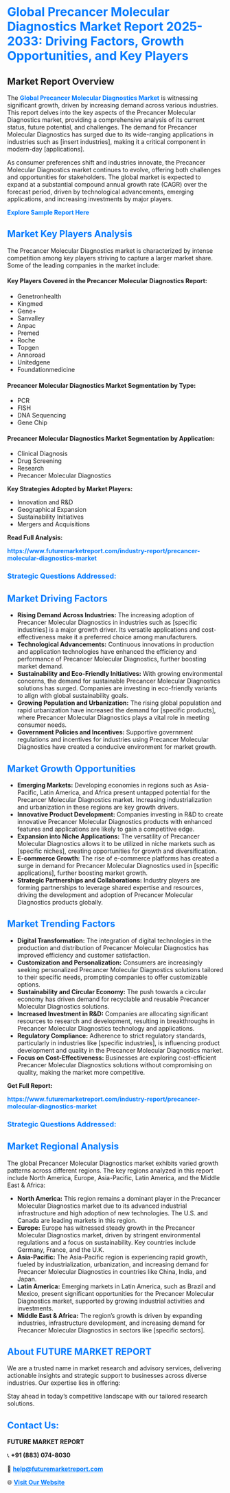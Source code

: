 <h1 style="color: #007BFF;">Global Precancer Molecular Diagnostics Market Report 2025-2033: Driving Factors, Growth Opportunities, and Key Players</h1>

<section id="overview">
<h2>Market Report Overview</h2>
<p>The <a href="https://www.futuremarketreport.com/industry-report/precancer-molecular-diagnostics-market" style="color: #007BFF; text-decoration: none;"><strong>Global Precancer Molecular Diagnostics Market</strong></a> is witnessing significant growth, driven by increasing demand across various industries. This report delves into the key aspects of the Precancer Molecular Diagnostics market, providing a comprehensive analysis of its current status, future potential, and challenges. The demand for Precancer Molecular Diagnostics has surged due to its wide-ranging applications in industries such as [insert industries], making it a critical component in modern-day [applications].</p>
<p>As consumer preferences shift and industries innovate, the Precancer Molecular Diagnostics market continues to evolve, offering both challenges and opportunities for stakeholders. The global market is expected to expand at a substantial compound annual growth rate (CAGR) over the forecast period, driven by technological advancements, emerging applications, and increasing investments by major players.</p>
</section>

<section id="overview">
<p><a href="https://www.futuremarketreport.com/request-sample/reportId=123149" style="color: #007BFF; text-decoration: none;"><strong>Explore Sample Report Here</strong></a></p>
</section>

<section id="key-players">
<h2 style="color: #007BFF;">Market Key Players Analysis</h2>
<p>The Precancer Molecular Diagnostics market is characterized by intense competition among key players striving to capture a larger market share. Some of the leading companies in the market include:</p>
<h4>Key Players Covered in the Precancer Molecular Diagnostics Report:</h4>
<ul><li>Genetronhealth</li><li>Kingmed</li><li>Gene+</li><li>Sanvalley</li><li>Anpac</li><li>Premed</li><li>Roche</li><li>Topgen</li><li>Annoroad</li><li>Unitedgene</li><li>Foundationmedicine</li></ul>
<h4>Precancer Molecular Diagnostics Market Segmentation by Type:</h4>
<ul><li>PCR</li><li>FISH</li><li>DNA Sequencing</li><li>Gene Chip</li></ul>

<h4>Precancer Molecular Diagnostics Market Segmentation by Application:</h4>
<ul><li>Clinical Diagnosis</li><li>Drug Screening</li><li>Research</li><li>Precancer Molecular Diagnostics</li></ul>
<p><strong>Key Strategies Adopted by Market Players:</strong></p>
<ul>
<li>Innovation and R&D</li>
<li>Geographical Expansion</li>
<li>Sustainability Initiatives</li>
<li>Mergers and Acquisitions</li>
</ul>
</section>

<section>
<p><strong>Read Full Analysis: </strong></p><a href="https://www.futuremarketreport.com/industry-report/precancer-molecular-diagnostics-market" style="color: #007BFF; text-decoration: none;"><strong>https://www.futuremarketreport.com/industry-report/precancer-molecular-diagnostics-market</strong></a>
<h3 style="color: #007BFF;">Strategic Questions Addressed:</h3>
</section>

<section id="driving-factors">
<h2 style="color: #007BFF;">Market Driving Factors</h2>
<ul>
<li><strong>Rising Demand Across Industries:</strong> The increasing adoption of Precancer Molecular Diagnostics in industries such as [specific industries] is a major growth driver. Its versatile applications and cost-effectiveness make it a preferred choice among manufacturers.</li>
<li><strong>Technological Advancements:</strong> Continuous innovations in production and application technologies have enhanced the efficiency and performance of Precancer Molecular Diagnostics, further boosting market demand.</li>
<li><strong>Sustainability and Eco-Friendly Initiatives:</strong> With growing environmental concerns, the demand for sustainable Precancer Molecular Diagnostics solutions has surged. Companies are investing in eco-friendly variants to align with global sustainability goals.</li>
<li><strong>Growing Population and Urbanization:</strong> The rising global population and rapid urbanization have increased the demand for [specific products], where Precancer Molecular Diagnostics plays a vital role in meeting consumer needs.</li>
<li><strong>Government Policies and Incentives:</strong> Supportive government regulations and incentives for industries using Precancer Molecular Diagnostics have created a conducive environment for market growth.</li>
</ul>
</section>

<section id="growth-opportunities">
<h2 style="color: #007BFF;">Market Growth Opportunities</h2>
<ul>
<li><strong>Emerging Markets:</strong> Developing economies in regions such as Asia-Pacific, Latin America, and Africa present untapped potential for the Precancer Molecular Diagnostics market. Increasing industrialization and urbanization in these regions are key growth drivers.</li>
<li><strong>Innovative Product Development:</strong> Companies investing in R&D to create innovative Precancer Molecular Diagnostics products with enhanced features and applications are likely to gain a competitive edge.</li>
<li><strong>Expansion into Niche Applications:</strong> The versatility of Precancer Molecular Diagnostics allows it to be utilized in niche markets such as [specific niches], creating opportunities for growth and diversification.</li>
<li><strong>E-commerce Growth:</strong> The rise of e-commerce platforms has created a surge in demand for Precancer Molecular Diagnostics used in [specific applications], further boosting market growth.</li>
<li><strong>Strategic Partnerships and Collaborations:</strong> Industry players are forming partnerships to leverage shared expertise and resources, driving the development and adoption of Precancer Molecular Diagnostics products globally.</li>
</ul>
</section>

<section id="trending-factors">
<h2 style="color: #007BFF;">Market Trending Factors</h2>
<ul>
<li><strong>Digital Transformation:</strong> The integration of digital technologies in the production and distribution of Precancer Molecular Diagnostics has improved efficiency and customer satisfaction.</li>
<li><strong>Customization and Personalization:</strong> Consumers are increasingly seeking personalized Precancer Molecular Diagnostics solutions tailored to their specific needs, prompting companies to offer customizable options.</li>
<li><strong>Sustainability and Circular Economy:</strong> The push towards a circular economy has driven demand for recyclable and reusable Precancer Molecular Diagnostics solutions.</li>
<li><strong>Increased Investment in R&D:</strong> Companies are allocating significant resources to research and development, resulting in breakthroughs in Precancer Molecular Diagnostics technology and applications.</li>
<li><strong>Regulatory Compliance:</strong> Adherence to strict regulatory standards, particularly in industries like [specific industries], is influencing product development and quality in the Precancer Molecular Diagnostics market.</li>
<li><strong>Focus on Cost-Effectiveness:</strong> Businesses are exploring cost-efficient Precancer Molecular Diagnostics solutions without compromising on quality, making the market more competitive.</li>
</ul>
</section>

<section>
<p><strong>Get Full Report: </strong></p><a href="https://www.futuremarketreport.com/industry-report/precancer-molecular-diagnostics-market" style="color: #007BFF; text-decoration: none;"><strong>https://www.futuremarketreport.com/industry-report/precancer-molecular-diagnostics-market</strong></a>
<h3 style="color: #007BFF;">Strategic Questions Addressed:</h3>
</section>


<section id="regional-analysis">
<h2 style="color: #007BFF;">Market Regional Analysis</h2>
<p>The global Precancer Molecular Diagnostics market exhibits varied growth patterns across different regions. The key regions analyzed in this report include North America, Europe, Asia-Pacific, Latin America, and the Middle East & Africa:</p>
<ul>
<li><strong>North America:</strong> This region remains a dominant player in the Precancer Molecular Diagnostics market due to its advanced industrial infrastructure and high adoption of new technologies. The U.S. and Canada are leading markets in this region.</li>
<li><strong>Europe:</strong> Europe has witnessed steady growth in the Precancer Molecular Diagnostics market, driven by stringent environmental regulations and a focus on sustainability. Key countries include Germany, France, and the U.K.</li>
<li><strong>Asia-Pacific:</strong> The Asia-Pacific region is experiencing rapid growth, fueled by industrialization, urbanization, and increasing demand for Precancer Molecular Diagnostics in countries like China, India, and Japan.</li>
<li><strong>Latin America:</strong> Emerging markets in Latin America, such as Brazil and Mexico, present significant opportunities for the Precancer Molecular Diagnostics market, supported by growing industrial activities and investments.</li>
<li><strong>Middle East & Africa:</strong> The region’s growth is driven by expanding industries, infrastructure development, and increasing demand for Precancer Molecular Diagnostics in sectors like [specific sectors].</li>
</ul>
</section>

<footer>
<h2 style="color: #007BFF;">About FUTURE MARKET REPORT</h2>
<p>We are a trusted name in market research and advisory services, delivering actionable insights and strategic support to businesses across diverse industries. Our expertise lies in offering:</p>

<p>Stay ahead in today’s competitive landscape with our tailored research solutions.</p>

<h2 style="color: #007BFF;">Contact Us:</h2>
<p><strong>FUTURE MARKET REPORT</strong></p>
<p>📞 <strong>+91 (883) 074-8030</strong></p>
<p>📧 <strong><a href="mailto:help@futuremarketreport.com" style="color: #007BFF;">help@futuremarketreport.com</a></strong></p>
<p>🌐 <strong><a href="https://www.futuremarketreport.com/" style="color: #007BFF;">Visit Our Website</a></strong></p>
</footer>